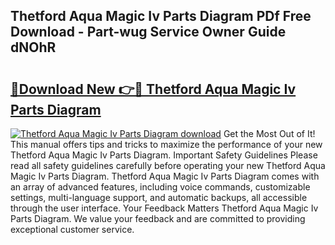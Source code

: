 ## Thetford Aqua Magic Iv Parts Diagram PDf Free Download - Part-wug Service Owner Guide dNOhR

# <h2><a href="http://dfrk8c6.blite.top/?on=Thetford+Aqua+Magic+Iv+Parts+Diagram">🔗Download New 👉🔴 Thetford Aqua Magic Iv Parts Diagram</a></h2>

[![Thetford Aqua Magic Iv Parts Diagram download](https://i.imgur.com/lujVjoI.png)](http://dfrk8c6.blite.top/?on=Thetford+Aqua+Magic+Iv+Parts+Diagram)
Get the Most Out of It! This manual offers tips and tricks to maximize the performance of your new Thetford Aqua Magic Iv Parts Diagram. Important Safety Guidelines Please read all safety guidelines carefully before operating your new Thetford Aqua Magic Iv Parts Diagram. Thetford Aqua Magic Iv Parts Diagram comes with an array of advanced features, including voice commands, customizable settings, multi-language support, and automatic backups, all accessible through the user interface. Your Feedback Matters Thetford Aqua Magic Iv Parts Diagram. We value your feedback and are committed to providing exceptional customer service.
